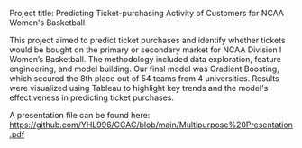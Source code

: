 Project title: Predicting Ticket-purchasing Activity of Customers for NCAA Women's Basketball

This project aimed to predict ticket purchases and identify whether tickets would be bought on the primary or secondary market for NCAA Division I Women’s Basketball. The methodology included data exploration, feature engineering, and model building. Our final model was Gradient Boosting, which secured the 8th place out of 54 teams from 4 universities. Results were visualized using Tableau to highlight key trends and the model's effectiveness in predicting ticket purchases.

A presentation file can be found here: https://github.com/YHL996/CCAC/blob/main/Multipurpose%20Presentation.pdf
